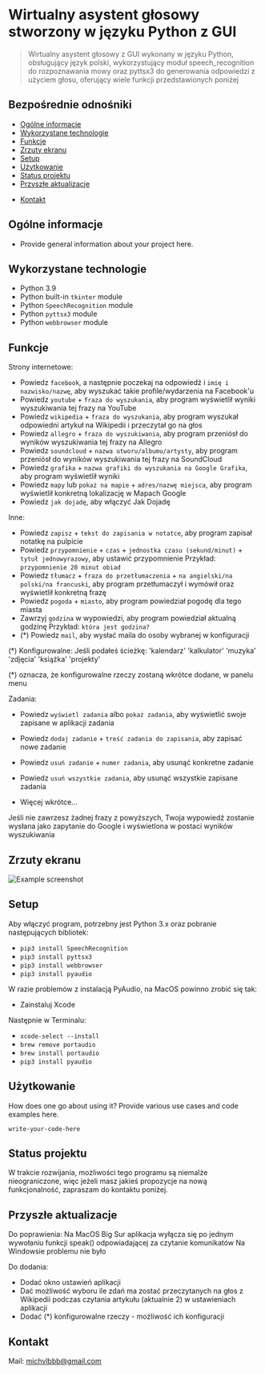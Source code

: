 # Wirtualny asystent głosowy stworzony w języku Python z GUI
> Wirtualny asystent głosowy z GUI wykonany w języku Python, obsługujący język polski, wykorzystujący moduł speech_recognition do rozpoznawania mowy oraz pyttsx3 do generowania odpowiedzi z użyciem głosu, oferujący wiele funkcji przedstawionych poniżej

## Bezpośrednie odnośniki
* [Ogólne informacje](#ogolne-informacje)
* [Wykorzystane technologie](#wykorzystane-technologie)
* [Funkcje](#funkcje)
* [Zrzuty ekranu](#zrzuty-ekranu)
* [Setup](#setup)
* [Użytkowanie](#użytkowanie)
* [Status projektu](#status-projektu)
* [Przyszłe aktualizacje](#przyszłe-aktualizacje)
<!-- * [Acknowledgements](#acknowledgements) -->
* [Kontakt](#kontakt)
<!-- * [License](#license) -->


## Ogólne informacje
- Provide general information about your project here.

<!-- You don't have to answer all the questions - just the ones relevant to your project. -->


## Wykorzystane technologie
- Python 3.9
- Python built-in `tkinter` module
- Python `SpeechRecognition` module
- Python `pyttsx3` module
- Python `webbrowser` module


## Funkcje
Strony internetowe:
- Powiedz `facebook`, a następnie poczekaj na odpowiedź i `imię i nazwisko/nazwę`, aby wyszukać takie profile/wydarzenia na Facebook'u
- Powiedz `youtube` + `fraza do wyszukania`, aby program wyświetlił wyniki wyszukiwania tej frazy na YouTube
- Powiedz `wikipedia` + `fraza do wyszukania`, aby program wyszukał odpowiedni artykuł na Wikipedii i przeczytał go na głos
- Powiedz `allegro` + `fraza do wyszukiwania`, aby program przeniósł do wyników wyszukiwania tej frazy na Allegro
- Powiedz `soundcloud` + `nazwa utworu/albumu/artysty`, aby program przeniósł do wyników wyszukiwania tej frazy na SoundCloud
- Powiedz `grafika` + `nazwa grafiki do wyszukania na Google Grafika`, aby program wyświetlił wyniki
- Powiedz `mapy` lub `pokaż na mapie` + `adres/nazwę miejsca`, aby program wyświetlił konkretną lokalizację w Mapach Google
- Powiedz `jak dojadę`, aby włączyć Jak Dojadę

Inne:
- Powiedz `zapisz` + `tekst do zapisania w notatce`, aby program zapisał notatkę na pulpicie
- Powiedz `przypomnienie` + `czas` + `jednostka czasu (sekund/minut)` + `tytuł jednowyrazowy`, aby ustawić przypomnienie 
Przykład: `przypomnienie 20 minut obiad`
- Powiedz `tłumacz` + `fraza do przetłumaczenia` + `na angielski/na polski/na francuski`, aby program przetłumaczył i wymówił oraz wyświetlił konkretną frazę
- Powiedz `pogoda` + `miasto`, aby program powiedział pogodę dla tego miasta
- Zawrzyj `godzina` w wypowiedzi, aby program powiedział aktualną godzinę
Przykład: `która jest godzina?`
- (*) Powiedz `mail`, aby wysłać maila do osoby wybranej w konfiguracji

(*) Konfigurowalne:
    Jeśli podałeś ścieżkę:
        'kalendarz'
        'kalkulator'
        'muzyka'
        'zdjęcia'
        'książka'
        'projekty'
        
(*) oznacza, że konfigurowalne rzeczy zostaną wkrótce dodane, w panelu menu

Zadania:
- Powiedz `wyświetl zadania` albo `pokaż zadania`, aby wyświetlić swoje zapisane w aplikacji zadania 
- Powiedz `dodaj zadanie` + `treść zadania do zapisania`, aby zapisać nowe zadanie
- Powiedz `usuń zadanie` + `numer zadania`, aby usunąć konkretne zadanie
- Powiedz `usuń wszystkie zadania`, aby usunąć wszystkie zapisane zadania


- Więcej wkrótce...


Jeśli nie zawrzesz żadnej frazy z powyższych, Twoja wypowiedź zostanie wysłana jako zapytanie do Google i wyświetlona w postaci wyników wyszukiwania


## Zrzuty ekranu
![Example screenshot](./img/screenshot.png)
<!-- If you have screenshots you'd like to share, include them here. -->


## Setup
Aby włączyć program, potrzebny jest Python 3.x oraz pobranie następujących bibliotek:
- `pip3 install SpeechRecognition`
- `pip3 install pyttsx3`
- `pip3 install webbrowser`
- `pip3 install pyaudio`


W razie problemów z instalacją PyAudio, na MacOS powinno zrobić się tak:
- Zainstaluj Xcode

Następnie w Terminalu:
- `xcode-select --install`
- `brew remove portaudio`
- `brew install portaudio`
- `pip3 install pyaudio`


## Użytkowanie
How does one go about using it?
Provide various use cases and code examples here.

`write-your-code-here`


## Status projektu
W trakcie rozwijania, możliwości tego programu są niemalże nieograniczone, więc jeżeli masz jakieś propozycje na nową funkcjonalność, zapraszam do kontaktu poniżej.


## Przyszłe aktualizacje

Do poprawienia:
Na MacOS Big Sur aplikacja wyłącza się po jednym wywołaniu funkcji speak() odpowiadającej za czytanie komunikatów 
Na Windowsie problemu nie było 


Do dodania:
- Dodać okno ustawień aplikacji
- Dać możliwość wyboru ile zdań ma zostać przeczytanych na głos z Wikipedii podczas czytania artykułu (aktualnie 2) w ustawieniach aplikacji
- Dodać (*) konfigurowalne rzeczy - możliwość ich konfiguracji 


## Kontakt
Mail: michvlbbb@gmail.com


<!-- Optional -->
<!-- ## License -->
<!-- This project is open source and available under the [... License](). -->

<!-- You don't have to include all sections - just the one's relevant to your project -->
